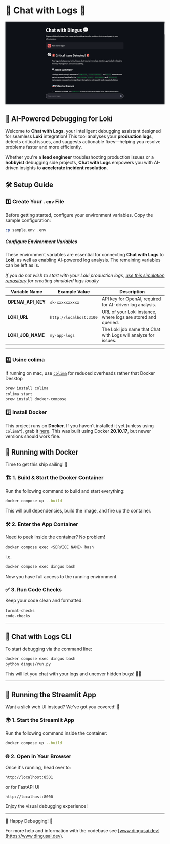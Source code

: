 # 🚀 Chat with Logs 💬

![Chat With Logs Film](assets/chat_with_logs_film.png)

## 🤖 AI-Powered Debugging for Loki  

Welcome to **Chat with Logs**, your intelligent debugging assistant designed for seamless **Loki** integration! This tool analyses your **production logs**, detects critical issues, and suggests actionable fixes—helping you resolve problems faster and more efficiently.  

Whether you're a **lead engineer** troubleshooting production issues or a **hobbyist** debugging side projects, **Chat with Logs** empowers you with AI-driven insights to **accelerate incident resolution**.  


## 🛠️ Setup Guide  

### 1️⃣ Create Your `.env` File  

Before getting started, configure your environment variables. Copy the sample configuration:  

```bash
cp sample.env .env
```

##### Configure Environment Variables  

These environment variables are essential for connecting **Chat with Logs** to **Loki**, as well as enabling AI-powered log analysis. The remaining variables can be left as is.

*If you do not wish to start with your Loki production logs, [use this simulation repository](https://github.com/dingus-technology/INFRASTRUCTURE-SIMULATION) for creating simulated logs locally*


| Variable Name      | Example Value           | Description                                                    |
| ------------------ | ----------------------- | -------------------------------------------------------------- |
| **OPENAI_API_KEY** | `sk-xxxxxxxxxx`         | API key for OpenAI, required for AI-driven log analysis.       |
| **LOKI_URL**       | `http://localhost:3100` | URL of your Loki instance, where logs are stored and queried.  |
| **LOKI_JOB_NAME**  | `my-app-logs`           | The Loki job name that Chat with Logs will analyze for issues. |

---

### 2️⃣ Usine colima

If running on mac, use [`colima`](https://github.com/abiosoft/colima) for reduced overheads rather that Docker Desktop

```bash
brew install colima
colima start
brew install docker-compose
```

### 3️⃣ Install Docker

This project runs on **Docker**. If you haven't installed it yet (unless using `colima`^), grab it [here](https://www.docker.com/). This was built using Docker **20.10.17**, but newer versions should work fine.


## 🐳 Running with Docker

Time to get this ship sailing! 🚢

### 🏗️ 1. Build & Start the Docker Container

Run the following command to build and start everything:

```bash
docker compose up --build
```

This will pull dependencies, build the image, and fire up the container.

### 🛠️ 2. Enter the App Container

Need to peek inside the container? No problem!

```bash
docker compose exec <SERVICE NAME> bash
```
i.e.
```bash
docker compose exec dingus bash
```

Now you have full access to the running environment.

### ✅ 3. Run Code Checks

Keep your code clean and formatted:

```bash
format-checks
code-checks
```

---

## 💬 Chat with Logs CLI

To start debugging via the command line:

```bash
docker compose exec dingus bash
python dingus/run.py
```

This will let you chat with your logs and uncover hidden bugs! 🕵️‍♂️

---

## 🎨 Running the Streamlit App

Want a slick web UI instead? We've got you covered! 🚀

### 🌍 1. Start the Streamlit App

Run the following command inside the container:

```bash
docker compose up --build
```

### 🌐 2. Open in Your Browser

Once it's running, head over to:

```
http://localhost:8501
```
or for FastAPI UI

```
http://localhost:8000
```

Enjoy the visual debugging experience!

---

🔧 Happy Debugging! 🚀

For more help and information with the codebase see [www.dingusai.dev](https://www.dingusai.dev).